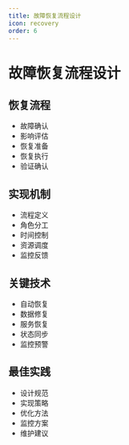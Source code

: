 ```yaml
---
title: 故障恢复流程设计
icon: recovery
order: 6
---
```


# 故障恢复流程设计

## 恢复流程
- 故障确认
- 影响评估
- 恢复准备
- 恢复执行
- 验证确认

## 实现机制
- 流程定义
- 角色分工
- 时间控制
- 资源调度
- 监控反馈

## 关键技术
- 自动恢复
- 数据修复
- 服务恢复
- 状态同步
- 监控预警

## 最佳实践
- 设计规范
- 实现策略
- 优化方法
- 监控方案
- 维护建议
